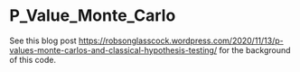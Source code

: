 # P_Value_Monte_Carlo

See this blog post https://robsonglasscock.wordpress.com/2020/11/13/p-values-monte-carlos-and-classical-hypothesis-testing/ for the background of this code. 
